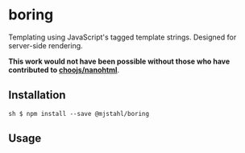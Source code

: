 # boring
Templating using JavaScript's tagged template strings. Designed for server-side
rendering.

**This work would not have been possible without those who have contributed to [choojs/nanohtml](
https://github.com/choojs/nanohtml)**.

## Installation
``sh
$ npm install --save @mjstahl/boring
``

## Usage

